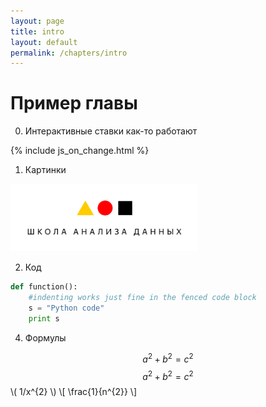 ```yaml
---
layout: page
title: intro
layout: default
permalink: /chapters/intro
---
```


# Пример главы
0. Интерактивные ставки как-то работают

  {% include js_on_change.html %}

1. Картинки

  <img src="../imgs/shad.png"  width="300">

2. Код

  ```python
  def function():
      #indenting works just fine in the fenced code block
      s = "Python code"
      print s
  ```

4. Формулы

  $$a^2+b^2=c^2$$
  $$ a^2+b^2=c^2 $$
  \\( 1/x^{2} \\)
  \\[ \frac{1}{n^{2}} \\]
